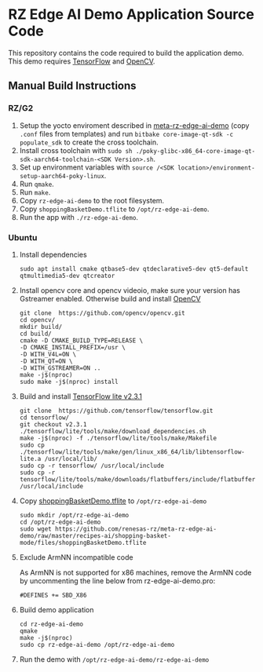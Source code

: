 # RZ Edge AI Demo Application Source Code

This repository contains the code required to build the application demo. This demo requires [TensorFlow](https://github.com/tensorflow/tensorflow/tree/v2.3.1) and [OpenCV](https://opencv.org/).

## Manual Build Instructions
### RZ/G2
1. Setup the yocto enviroment described in [meta-rz-edge-ai-demo](https://github.com/renesas-rz/meta-rz-edge-ai-demo) (copy `.conf` files from templates) and run `bitbake core-image-qt-sdk -c populate_sdk` to create the cross toolchain.
2. Install cross toolchain with `sudo sh ./poky-glibc-x86_64-core-image-qt-sdk-aarch64-toolchain-<SDK Version>.sh`.
3. Set up environment variables with `source /<SDK location>/environment-setup-aarch64-poky-linux`.
4. Run `qmake`.
5. Run `make`.
6. Copy `rz-edge-ai-demo` to the root filesystem.
7. Copy `shoppingBasketDemo.tflite` to `/opt/rz-edge-ai-demo`.
8. Run the app with `./rz-edge-ai-demo`.

### Ubuntu
1. Install dependencies
    ```
    sudo apt install cmake qtbase5-dev qtdeclarative5-dev qt5-default qtmultimedia5-dev qtcreator
    ```

2. Install opencv core and opencv videoio, make sure your version has Gstreamer enabled. Otherwise build and install [OpenCV](https://github.com/opencv/opencv.git)
    ```
    git clone  https://github.com/opencv/opencv.git
    cd opencv/
    mkdir build/
    cd build/
    cmake -D CMAKE_BUILD_TYPE=RELEASE \
    -D CMAKE_INSTALL_PREFIX=/usr \
    -D WITH_V4L=ON \
    -D WITH_QT=ON \
    -D WITH_GSTREAMER=ON ..
    make -j$(nproc)
    sudo make -j$(nproc) install
    ```

3. Build and install [TensorFlow lite v2.3.1](https://github.com/tensorflow/tensorflow/tree/v2.3.1)
    ```
    git clone  https://github.com/tensorflow/tensorflow.git
    cd tensorflow/
    git checkout v2.3.1
    ./tensorflow/lite/tools/make/download_dependencies.sh
    make -j$(nproc) -f ./tensorflow/lite/tools/make/Makefile
    sudo cp ./tensorflow/lite/tools/make/gen/linux_x86_64/lib/libtensorflow-lite.a /usr/local/lib/
    sudo cp -r tensorflow/ /usr/local/include
    sudo cp -r tensorflow/lite/tools/make/downloads/flatbuffers/include/flatbuffers /usr/local/include
    ```

4. Copy [shoppingBasketDemo.tflite](https://github.com/renesas-rz/meta-rz-edge-ai-demo/blob/master/recipes-ai/shopping-basket-mode/files/shoppingBasketDemo.tflite) to `/opt/rz-edge-ai-demo`
    ```
    sudo mkdir /opt/rz-edge-ai-demo
    cd /opt/rz-edge-ai-demo
    sudo wget https://github.com/renesas-rz/meta-rz-edge-ai-demo/raw/master/recipes-ai/shopping-basket-mode/files/shoppingBasketDemo.tflite
    ```

5. Exclude ArmNN incompatible code

   As ArmNN is not supported for x86 machines, remove the ArmNN code by uncommenting
   the line below from rz-edge-ai-demo.pro:
   ```
   #DEFINES += SBD_X86
   ```

6. Build demo application
    ```
    cd rz-edge-ai-demo
    qmake
    make -j$(nproc)
    sudo cp rz-edge-ai-demo /opt/rz-edge-ai-demo
    ```

7. Run the demo with `/opt/rz-edge-ai-demo/rz-edge-ai-demo`
